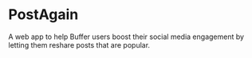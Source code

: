 # PostAgain

A web app to help Buffer users boost their social media engagement by letting them reshare posts that are popular.